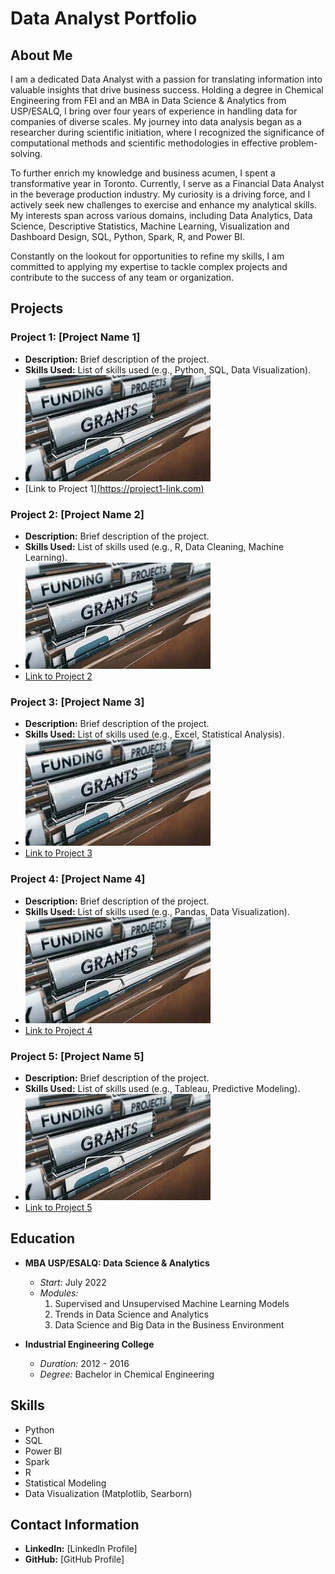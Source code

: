 # Data Analyst Portfolio

## About Me

I am a dedicated Data Analyst with a passion for translating information into valuable insights that drive business success. Holding a degree in Chemical Engineering from FEI and an MBA in Data Science & Analytics from USP/ESALQ, I bring over four years of experience in handling data for companies of diverse scales. My journey into data analysis began as a researcher during scientific initiation, where I recognized the significance of computational methods and scientific methodologies in effective problem-solving.

To further enrich my knowledge and business acumen, I spent a transformative year in Toronto. Currently, I serve as a Financial Data Analyst in the beverage production industry. My curiosity is a driving force, and I actively seek new challenges to exercise and enhance my analytical skills. My interests span across various domains, including Data Analytics, Data Science, Descriptive Statistics, Machine Learning, Visualization and Dashboard Design, SQL, Python, Spark, R, and Power BI.

Constantly on the lookout for opportunities to refine my skills, I am committed to applying my expertise to tackle complex projects and contribute to the success of any team or organization.

## Projects

### Project 1: [Project Name 1]

- **Description:** Brief description of the project.
- **Skills Used:** List of skills used (e.g., Python, SQL, Data Visualization).
- ![Project Image 1](cgp.jpg)
- [Link to Project 1][(https://project1-link.com)](https://pedroscala.github.io/cgc_site/)

### Project 2: [Project Name 2]

- **Description:** Brief description of the project.
- **Skills Used:** List of skills used (e.g., R, Data Cleaning, Machine Learning).
- ![Project Image 2](cgp.jpg)
- [Link to Project 2](https://project2-link.com)

### Project 3: [Project Name 3]

- **Description:** Brief description of the project.
- **Skills Used:** List of skills used (e.g., Excel, Statistical Analysis).
- ![Project Image 3](cgp.jpg)
- [Link to Project 3](https://project3-link.com)

### Project 4: [Project Name 4]

- **Description:** Brief description of the project.
- **Skills Used:** List of skills used (e.g., Pandas, Data Visualization).
- ![Project Image 4](cgp.jpg)
- [Link to Project 4](https://project4-link.com)

### Project 5: [Project Name 5]

- **Description:** Brief description of the project.
- **Skills Used:** List of skills used (e.g., Tableau, Predictive Modeling).
- ![Project Image 5](cgp.jpg)
- [Link to Project 5](https://project5-link.com)

## Education

- **MBA USP/ESALQ: Data Science & Analytics**
  - *Start:* July 2022
  - *Modules:*
    1. Supervised and Unsupervised Machine Learning Models
    2. Trends in Data Science and Analytics
    3. Data Science and Big Data in the Business Environment

- **Industrial Engineering College**
  - *Duration:* 2012 - 2016
  - *Degree:* Bachelor in Chemical Engineering

## Skills

- Python
- SQL
- Power BI
- Spark
- R
- Statistical Modeling
- Data Visualization (Matplotlib, Searborn)


## Contact Information

- **LinkedIn:** [LinkedIn Profile]
- **GitHub:** [GitHub Profile]
